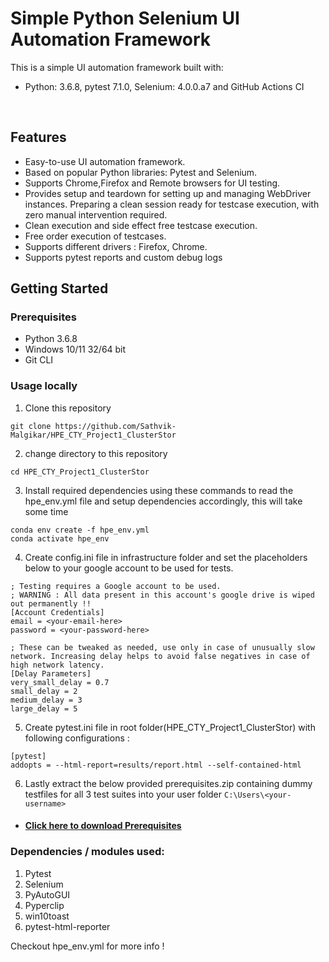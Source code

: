 # Simple Python Selenium UI Automation Framework

This is a simple UI automation framework built with:
- Python: 3.6.8, pytest 7.1.0, Selenium: 4.0.0.a7 and GitHub Actions CI
<br>



## Features

- Easy-to-use UI automation framework.
- Based on popular Python libraries: Pytest and Selenium.
- Supports Chrome,Firefox and Remote browsers for UI testing.
- Provides setup and teardown for setting up and managing WebDriver instances. Preparing a clean session ready for testcase execution, with zero manual intervention required.
- Clean execution and side effect free testcase execution.
- Free order execution of testcases.
- Supports different drivers : Firefox, Chrome.
- Supports pytest reports and custom debug logs

## Getting Started

### Prerequisites

- Python 3.6.8
- Windows 10/11 32/64 bit
- Git CLI

### Usage locally

1. Clone this repository 
```
git clone https://github.com/Sathvik-Malgikar/HPE_CTY_Project1_ClusterStor
```
2. change directory to this repository
```
cd HPE_CTY_Project1_ClusterStor
```

3. Install required dependencies using these commands to read the hpe_env.yml file and setup dependencies accordingly, this will take some time
```
conda env create -f hpe_env.yml
conda activate hpe_env
```
4. Create config.ini file in infrastructure folder and set the placeholders below to your google account to be used for tests. 
```
; Testing requires a Google account to be used.
; WARNING : All data present in this account's google drive is wiped out permanently !!
[Account Credentials]
email = <your-email-here>
password = <your-password-here>

; These can be tweaked as needed, use only in case of unusually slow network. Increasing delay helps to avoid false negatives in case of high network latency.
[Delay Parameters]
very_small_delay = 0.7
small_delay = 2
medium_delay = 3
large_delay = 5
```

5. Create pytest.ini file in root folder(HPE_CTY_Project1_ClusterStor) with following configurations :
```
[pytest]
addopts = --html-report=results/report.html --self-contained-html

```

6. Lastly extract the below provided prerequisites.zip containing dummy testfiles for all 3 test suites into your user folder ```C:\Users\<your-username>```

- #### [Click here to download Prerequisites](https://dl.dropbox.com/scl/fi/nlvt2cu52axbyx6tdb5en/prerequisites.zip?rlkey=z2k6n4vj064gk1z65tqzs3o5a&st=h5xuv9nl&dl=0)

### Dependencies / modules used:
1. Pytest
2. Selenium
3. PyAutoGUI
4. Pyperclip
5. win10toast
6. pytest-html-reporter

Checkout hpe_env.yml for more info !
